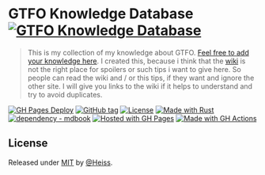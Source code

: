 # GTFO Knowledge Database [![GTFO Knowledge Database](https://img.shields.io/static/v1?label=Heiss&message=gtfo-knowledge-database&color=blue&logo=github)](https://github.com/Heiss/gtfo-knowledge-database)

> This is my collection of my knowledge about GTFO. [Feel free to add your knowledge here](https://github.com/Heiss/gtfo-knowledge-database/discussions). I created this, because i think that the [wiki](https://gtfo.fandom.com/wiki/GTFO_Wiki) is not the right place for spoilers or such tips i want to give here. So people can read the wiki and / or this tips, if they want and ignore the other site. I will give you links to the wiki if it helps to understand and try to avoid duplicates.

[![GH Pages Deploy](https://github.com/Heiss/gtfo-knowledge-database/workflows/GH%20Pages%20Deploy/badge.svg)](https://github.com/Heiss/gtfo-knowledge-database/actions/workflows/main.yml?query=workflow:"GH+Pages+Deploy")
[![GitHub tag](https://img.shields.io/github/tag/Heiss/gtfo-knowledge-database?include_prereleases=&sort=semver)](https://github.com/Heiss/gtfo-knowledge-database/releases/)
[![License](https://img.shields.io/badge/License-MIT-blue)](#license)
[![Made with Rust](https://img.shields.io/badge/Rust-1-blue?logo=rust&logoColor=white)](https://www.rust-lang.org/)
[![dependency - mdbook](https://img.shields.io/badge/dependency-mdbook-blue)](https://rust-lang.github.io/mdBook/)
[![Hosted with GH Pages](https://img.shields.io/badge/Hosted_with-GitHub_Pages-blue?logo=github&logoColor=white)](https://pages.github.com/)
[![Made with GH Actions](https://img.shields.io/badge/CI-GitHub_Actions-blue?logo=github-actions&logoColor=white)](https://github.com/features/actions)

## License

Released under [MIT](/LICENSE) by [@Heiss](https://github.com/Heiss).
